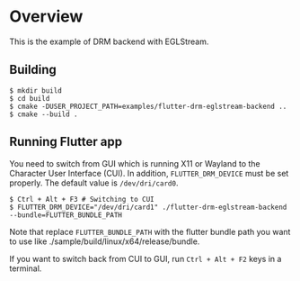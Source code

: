 # Overview

This is the example of DRM backend with EGLStream.

## Building

```Shell
$ mkdir build
$ cd build
$ cmake -DUSER_PROJECT_PATH=examples/flutter-drm-eglstream-backend ..
$ cmake --build .
```

## Running Flutter app

You need to switch from GUI which is running X11 or Wayland to the Character User Interface (CUI). In addition, `FLUTTER_DRM_DEVICE` must be set properly. The default value is `/dev/dri/card0`.

```Shell
$ Ctrl + Alt + F3 # Switching to CUI
$ FLUTTER_DRM_DEVICE="/dev/dri/card1" ./flutter-drm-eglstream-backend --bundle=FLUTTER_BUNDLE_PATH
```

Note that replace `FLUTTER_BUNDLE_PATH` with the flutter bundle path you want to use like ./sample/build/linux/x64/release/bundle.

If you want to switch back from CUI to GUI, run `Ctrl + Alt + F2` keys in a terminal.

